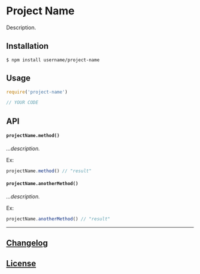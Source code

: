 # Project Name

Description.

## Installation

```console
$ npm install username/project-name
```

## Usage

```javascript
require('project-name')

// YOUR CODE
```

## API

#### `projectName.method()`

_…description._

Ex:

```javascript
projectName.method() // "result"
```

#### `projectName.anotherMethod()`

_…description._

Ex:

```javascript
projectName.anotherMethod() // "result"
```

---

## [Changelog](CHANGELOG.md)

## [License](LICENSE)
